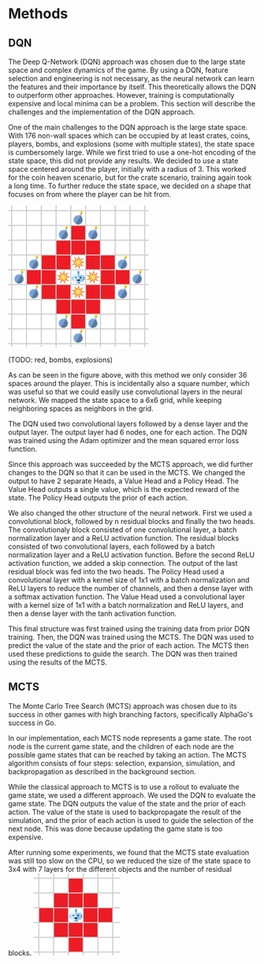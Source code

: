 # Methods

## DQN

The Deep Q-Network (DQN) approach was chosen due to the large state space and complex dynamics of the game. By using a DQN, feature selection and engineering is not necessary, as the neural network can learn the features and their importance by itself. This theoretically allows the DQN to outperform other approaches. However, training is computationally expensive and local minima can be a problem. This section will describe the challenges and the implementation of the DQN approach.

One of the main challenges to the DQN approach is the large state space. With 176 non-wall spaces which can be occupied by at least crates, coins, players, bombs, and explosions (some with multiple states), the state space is cumbersomely large. While we first tried to use a one-hot encoding of the state space, this did not provide any results. We decided to use a state space centered around the player, initially with a radius of 3. This worked for the coin heaven scenario, but for the crate scenario, training again took a long time. To further reduce the state space, we decided on a shape that focuses on from where the player can be hit from.

![Danget Map](danger_map.png)

(TODO: red, bombs, explosions)

As can be seen in the figure above, with this method we only consider 36 spaces around the player. This is incidentally also a square number, which was useful so that we could easily use convolutional layers in the neural network. We mapped the state space to a 6x6 grid, while keeping neighboring spaces as neighbors in the grid.

The DQN used two convolutional layers followed by a dense layer and the output layer. The output layer had 6 nodes, one for each action. The DQN was trained using the Adam optimizer and the mean squared error loss function.

Since this approach was succeeded by the MCTS approach, we did further changes to the DQN so that it can be used in the MCTS. We changed the output to have 2 separate Heads, a Value Head and a Policy Head. The Value Head outputs a single value, which is the expected reward of the state. The Policy Head outputs the prior of each action.

We also changed the other structure of the neural network. First we used a convolutional block, followed by n residual blocks and finally the two heads. The convolutionaly block consisted of one convolutional layer, a batch normalization layer and a ReLU activation function. The residual blocks consisted of two convolutional layers, each followed by a batch normalization layer and a ReLU activation function. Before the second ReLU activation function, we added a skip connection. The output of the last residual block was fed into the two heads. The Policy Head used a convolutional layer with a kernel size of 1x1 with a batch normalization and ReLU layers to reduce the number of channels, and then a dense layer with a softmax activation function. The Value Head used a convolutional layer with a kernel size of 1x1 with a batch normalization and ReLU layers, and then a dense layer with the tanh activation function.

This final structure was first trained using the training data from prior DQN training. Then, the DQN was trained using the MCTS. The DQN was used to predict the value of the state and the prior of each action. The MCTS then used these predictions to guide the search. The DQN was then trained using the results of the MCTS.

## MCTS

The Monte Carlo Tree Search (MCTS) approach was chosen due to its success in other games with high branching factors, specifically AlphaGo's success in Go.

In our implementation, each MCTS node represents a game state. The root node is the current game state, and the children of each node are the possible game states that can be reached by taking an action. The MCTS algorithm consists of four steps: selection, expansion, simulation, and backpropagation as described in the background section.

While the classical approach to MCTS is to use a rollout to evaluate the game state, we used a different approach. We used the DQN to evaluate the game state. The DQN outputs the value of the state and the prior of each action. The value of the state is used to backpropagate the result of the simulation, and the prior of each action is used to guide the selection of the next node. This was done because updating the game state is too expensive.

After running some experiments, we found that the MCTS state evaluation was still too slow on the CPU, so we reduced the size of the state space to 3x4 with 7 layers for the different objects and the number of residual blocks. ![Smaller State](smaller_state.png)


